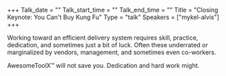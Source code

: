 +++
Talk_date = ""
Talk_start_time = ""
Talk_end_time = ""
Title = "Closing Keynote: You Can't Buy Kung Fu"
Type = "talk"
Speakers = ["mykel-alvis"]
+++

Working toward an efficient delivery system requires skill, practice,
dedication, and sometimes just a bit of luck. Often these underrated or
marginalized by vendors, management, and sometimes even co-workers.

AwesomeToolX™ will not save you. Dedication and hard work might.
